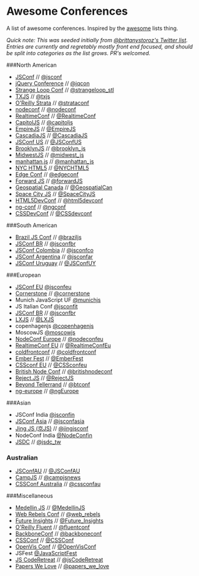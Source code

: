 Awesome Conferences
===================

A list of awesome conferences. Inspired by the [awesome](https://github.com/sindresorhus/awesome) lists thing.

_Quick note: This was seeded initially from [@brittanystoroz's Twitter list](https://twitter.com/brittanystoroz/confs-and-meetups/). Entries are currently and regretably mostly front end focused, and should be split into categories as the list grows. PR's welcomed._

###North American
* [JSConf](http://jsconf.com) // [@jsconf](https://twitter.com/jsconf)
* [jQuery Conference](http://events.jquery.org/2014/chicago/) // [@jqcon](https://twitter.com/jqcon)
* [Strange Loop Conf](https://thestrangeloop.com/) // [@strangeloop_stl](https://twitter.com/strangeloop_stl)
* [TXJS](http://texasjavascript.com) // [@txjs](https://twitter.com/txjs)
* [O'Reilly Strata](http://strataconf.com/) // [@strataconf](https://twitter.com/strataconf)
* [nodeconf](http://nodeconf.com/) // [@nodeconf](https://twitter.com/nodeconf)
* [RealtimeConf](http://realtimeconf.com/) // [@RealtimeConf](https://twitter.com/RealtimeConf)
* [CapitolJS](http://www.capitoljs.com/) // [@capitoljs](https://twitter.com/capitoljs)
* [EmpireJS](http://empirejs.org) // [@EmpireJS](https://twitter.com/EmpireJS)
* [CascadiaJS](http://cascadiajs.com) // [@CascadiaJS](https://twitter.com/CascadiaJS)
* [JSConf US](http://jsconf.us) // [@JSConfUS](https://twitter.com/JSConfUS)
* [BrooklynJS](http://brooklynjs.com/) // [@brooklyn_js](https://twitter.com/brooklyn_js)
* [MidwestJS](http://midwestjs.com/) // [@midwest_js](https://twitter.com/midwest_js)
* [manhattan.js](http://manhattanjs.com/) // [@manhattan_js](https://twitter.com/manhattan_js)
* [NYC HTML5](http://www.nychtml5.com/) // [@NYCHTML5](https://twitter.com/NYCHTML5)
* [Edge Conf](https://edgeconf.com) // [@edgeconf](https://twitter.com/edgeconf)
* [Forward JS](http://forwardjs.com/) // [@forwardJS](https://twitter.com/forwardJS/)
* [Geospatial Canada](http://geospatialcanada.wbresearch.com/) // [@GeospatialCan](https://twitter.com/GeospatialCan)
* [Space City JS](http://spacecityjs.com/) // [@SpaceCityJS](https://twitter.com/SpaceCityJS)
* [HTML5DevConf](http://html5devconf.com/) // [@html5devconf](https://twitter.com/html5devconf)
* [ng-conf](http://www.ng-conf.org/) // [@ngconf](https://twitter.com/ngconf)
* [CSSDevConf](http://CSSdevconf.com/) // [@CSSdevconf](https://twitter.com/CSSdevconf)

###South American
* [Brazil JS Conf](http://braziljs.com.br/) // [@braziljs](http://www.twitter.com/braziljs)
* [JSConf BR](jsconfbr.org) // [@jsconfbr](https://twitter.com/jsconfbr)
* [JSConf Colombia](http://jsconf.co/) // [@jsconfco](https://twitter.com/jsconfco)
* [JSConf Argentina](http://www.jsconfar.com/) // [@jsconfar](https://twitter.com/jsconfar)
* [JSConf Uruguay](http://jsconf.uy/) // [@JSConfUY](https://twitter.com/JSConfUY)

###European
* [JSConf EU](http://jsconf.eu) [@jsconfeu](https://twitter.com/jsconfeu)
* [Cornerstone](http://www.cornerstone.se/) // [@cornerstone](https://twitter.com/CornerstoneSwe)
* Munich JavaScript UF [@munichjs](https://twitter.com/munichjs)
* JS Italian Conf [@jsconfit](https://twitter.com/jsconfit)
* [JSConf BR](jsconfbr.org) // [@jsconfbr](https://twitter.com/jsconfbr)
* [LXJS](http://lxjs.org) // [@LXJS](https://twitter.com/lxjs)
* copenhagenjs [@copenhagenjs](https://twitter.com/copenhagenjs)
* MoscowJS [@moscowjs](https://twitter.com/moscowjs)
* [NodeConf Europe](http://nodeconfeu.com/) // [@nodeconfeu](https://twitter.com/nodeconfeu)
* [RealtimeConf EU](http://realtimeconf.eu/) // [@RealtimeConfEu](https://twitter.com/RealtimeConfEu)
* [coldfrontconf](http://coldfrontconf.com/) // [@coldfrontconf](https://twitter.com/coldfrontconf)
* [Ember Fest](https://emberfest.eu/) // [@EmberFest](https://twitter.com/EmberFest)
* [CSSconf EU](http://cssconf.eu) // [@CSSconfeu](https://twitter.com/CSSconfeu)
* [British Node Conf](http://greatbritishnodeconf.co.uk/) // [@britishnodeconf](https://twitter.com/britishnodeconf)
* [Reject.JS](http://rejectjs.org/) // [@RejectJS](https://twitter.com/RejectJS)
* [Beyond Tellerrand](http://beyondtellerrand.com) // [@btconf](https://twitter.com/btconf)
* [ng-europe](http://ngeurope.org/) // [@ngEurope](https://twitter.com/ngEurope)

###Asian
* JSConf India [@jsconfin](https://twitter.com/jsconfin)
* [JSConf Asia](http://jsconf.asia) // [@jsconfasia](https://twitter.com/jsconfasia)
* [Jing JS (京JS)](http://jsconf.cn) // [@jingjsconf](https://twitter.com/jingjsconf)
* NodeConf India [@NodeConfin](https://twitter.com/NodeConfIn)
* [JSDC](http://jsdc.tw/) // [@jsdc_tw](https://twitter.com/jsdc_tw)

### Australian
* [JSConfAU](http://au.jsconf.com/) // [@JSConfAU](https://twitter.com/JSConfAU)
* [CampJS](http://campjs.com/) // [@campjsnews](https://twitter.com/campjsnews)
* [CSSConf Australia](http://cssconf.com.au) // [@cssconfau](https://twitter.com/cssconfau)

###Miscellaneous
* [Medellin JS](http://medellinjs.org/) // [@MedellinJS](https://twitter.com/MedellinJS)
* [Web Rebels Conf](https://www.webrebels.org/) // [@web_rebels](https://twitter.com/web_rebels)
* [Future Insights](http://www.futureinsights.com/) // [@Future_Insights](https://twitter.com/Future_Insights)
* [O'Reilly Fluent](http://fluentconf.com) // [@fluentconf](https://twitter.com/fluentconf)
* [BackboneConf](http://backboneconf.com/) // [@backboneconf](https://twitter.com/backboneconf)
* [CSSConf](http://cssconf.com) // [@CSSConf](https://twitter.com/CSSConf)
* [OpenVis Conf](http://openvisconf.com/) // [@OpenVisConf](https://twitter.com/OpenVisConf)
* JSFest [@JavaScriptFest](https://twitter.com/JavaScriptFest)
* [JS CodeRetreat](http://jscoderetreat.com/) // [@jsCodeRetreat](https://twitter.com/jsCodeRetreat)
* [Papers We Love](https://github.com/papers-we-love/papers-we-love) // [@papers_we_love](https://twitter.com/papers_we_love)
